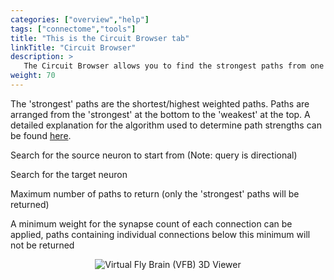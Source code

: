 ```yaml
---
categories: ["overview","help"]
tags: ["connectome","tools"]
title: "This is the Circuit Browser tab"
linkTitle: "Circuit Browser"
description: >
   The Circuit Browser allows you to find the strongest paths from one neuron (the source neuron) to another (the target neuron). 
weight: 70
---
```

<link rel="stylesheet" href="https://v2.virtualflybrain.org/org.geppetto.frontend/geppetto/node_modules/@geppettoengine/geppetto-client/geppetto-client/style/css/gpt-icons.css">

The 'strongest' paths are the shortest/highest weighted paths. Paths are arranged from the 'strongest' at the bottom to the 'weakest' at the top. A detailed explanation for the algorithm used to determine path strengths can be found [here](https://github.com/VirtualFlyBrain/graph_queries/blob/main/weighted_path.md).

<i class="fa fa-dot-circle-o"></i>   Search for the source neuron to start from (Note: query is directional)
    
<i class="fa fa-map-marker"></i>   Search for the target neuron
    
<i class="fa fa-arrows-h"></i>   Maximum number of paths to return (only the 'strongest' paths will be returned)
    
<i class="fa fa-balance-scale"></i>   A minimum weight for the synapse count of each connection can be applied, paths containing individual connections below this minimum will not be returned


<p align="center">
  <img src="https://v2.virtualflybrain.org/org.geppetto.frontend/geppetto/build/circuit1.png" alt="Virtual Fly Brain (VFB) 3D Viewer" style="max-width=50%" />
</p>
